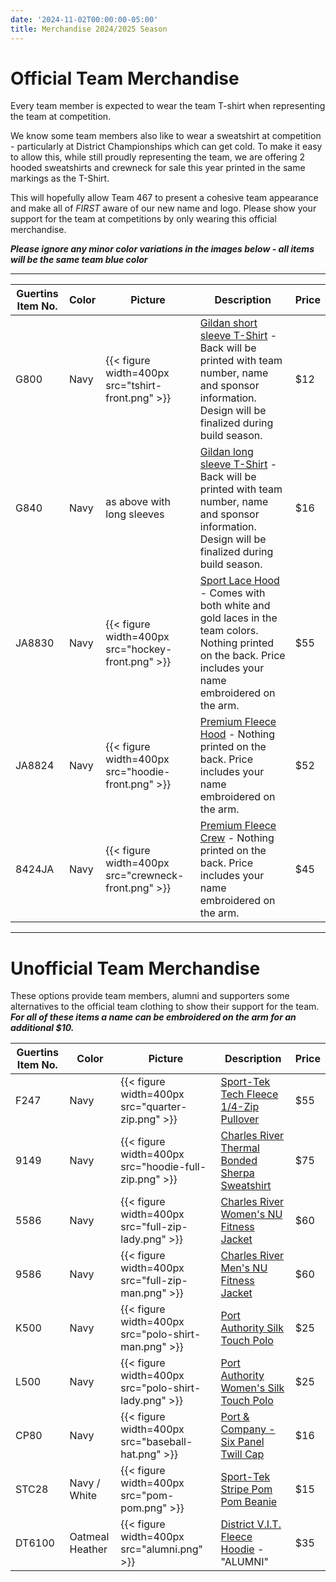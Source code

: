 ```yaml
---
date: '2024-11-02T00:00:00-05:00'
title: Merchandise 2024/2025 Season
---
```


# Official Team Merchandise

Every team member is expected to wear the team T-shirt when representing the team at competition.

We know some team members also like to wear a sweatshirt at competition - particularly at District Championships which can get cold. To make it easy to allow this, while still proudly representing the team, we are offering 2 hooded sweatshirts and crewneck for sale this year printed in the same markings as the T-Shirt.

This will hopefully allow Team 467 to present a cohesive team appearance and make all of _FIRST_ aware of our new name and logo. Please show your support for the team at competitions by only wearing this official merchandise.

**_Please ignore any minor color variations in the images below - all items will be the same team blue color_**

----

| Guertins Item No. | Color   | Picture | Description | Price |
| ----------------- | ------- | --------| ----------- | ----- |
| G800              | Navy    | {{< figure width=400px src="tshirt-front.png" >}} | [Gildan short sleeve T-Shirt](https://www.gildan.com/us/en/8000-adult-t-shirt-en_us/?color=777) - Back will be printed with team number, name and sponsor information. Design will be finalized during build season. | $12 |
| G840              | Navy    | as above with long sleeves | [Gildan long sleeve T-Shirt](https://www.gildan.com/us/en/8400-adult-long-sleeve-t-shirt-en_us/?color=032) - Back will be printed with team number, name and sponsor information. Design will be finalized during build season. | $16 |
| JA8830            | Navy    | {{< figure width=400px src="hockey-front.png" >}} | [Sport Lace Hood](https://www.jamericablanks.com/cgi-bin/liveb2b/wam_tmpl/catalog_product.p?site=JAW&layout=Responsive&page=catalog_product&product=8830) - Comes with both white and gold laces in the team colors. Nothing printed on the back. Price includes your name embroidered on the arm. | $55 |
| JA8824            | Navy    | {{< figure width=400px src="hoodie-front.png" >}} | [Premium Fleece Hood](https://www.jamericablanks.com/cgi-bin/liveb2b/wam_tmpl/catalog_product.p?site=JAW&layout=Responsive&page=catalog_product&product=8824) - Nothing printed on the back. Price includes your name embroidered on the arm. | $52 |
| 8424JA            | Navy    | {{< figure width=400px src="crewneck-front.png" >}} | [Premium Fleece Crew](https://www.jamericablanks.com/cgi-bin/liveb2b/wam_tmpl/catalog_product.p?site=JAW&layout=Responsive&page=catalog_product&product=8424) - Nothing printed on the back. Price includes your name embroidered on the arm. | $45 |

----

# Unofficial Team Merchandise

These options provide team members, alumni and supporters some alternatives to the official team clothing to show their support for the team. **_For all of these items a name can be embroidered on the arm for an additional $10._**

| Guertins Item No. | Color   | Picture | Description | Price |
| ----------------- | ------- | --------| ----------- | ----- |
| F247              | Navy    | {{< figure width=400px src="quarter-zip.png" >}} | [Sport-Tek Tech Fleece 1/4-Zip Pullover](https://sporttekusa.com/p/4718_TrueNavy) | $55 |
| 9149              | Navy    | {{< figure width=400px src="hoodie-full-zip.png" >}} | [Charles River Thermal Bonded Sherpa Sweatshirt](https://www.charlesriverapparel.com/product/9149/Thermal-Bonded-Sherpa-Sweatshirt.html) | $75 |
| 5586              | Navy    | {{< figure width=400px src="full-zip-lady.png" >}} | [Charles River Women's NU Fitness Jacket](https://www.charlesriverapparel.com/product/5586/Womens-Nu-Fitness-Jacket.html) | $60 |
| 9586              | Navy    | {{< figure width=400px src="full-zip-man.png" >}} | [Charles River Men's NU Fitness Jacket](https://www.charlesriverapparel.com/product/9586/Mens-Nu-Fitness-Jacket.html) | $60 |
| K500              | Navy    | {{< figure width=400px src="polo-shirt-man.png" >}} | [Port Authority Silk Touch Polo](https://www.portauthorityclothing.com/p/1225_Navy) | $25 |
| L500              | Navy    | {{< figure width=400px src="polo-shirt-lady.png" >}} | [Port Authority Women's Silk Touch Polo](https://www.portauthorityclothing.com/p/1407_Navy) | $25 |
| CP80              | Navy    | {{< figure width=400px src="baseball-hat.png" >}} | [Port & Company - Six Panel Twill Cap ](https://www.portandcompany.com/p/818_Navy) | $16 |
| STC28             | Navy / White | {{< figure width=400px src="pom-pom.png" >}} | [Sport-Tek Stripe Pom Pom Beanie](https://www.sporttekusa.com/p/6960_TrNvWhite) | $15 |
| DT6100            | Oatmeal Heather | {{< figure width=400px src="alumni.png" >}} | [District V.I.T. Fleece Hoodie](https://districtclothing.com/p/10641_OatHthr) - "ALUMNI" | $35 |


